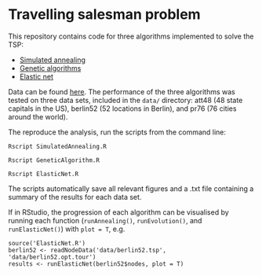 # Travelling salesman problem 

This repository contains code for three algorithms implemented to solve the TSP:
- [Simulated annealing](https://toddwschneider.com/posts/traveling-salesman-with-simulated-annealing-r-and-shiny/)
- [Genetic algorithms](https://link.springer.com/article/10.1023/A:1006529012972)
- [Elastic net](https://pubmed.ncbi.nlm.nih.gov/3561510/)

Data can be found [here](http://comopt.ifi.uni-heidelberg.de/software/TSPLIB95/tsp/). The performance of the three algorithms was tested on three data sets, included in the `data/` directory: att48 (48 state capitals in the US), berlin52 (52 locations in Berlin), and pr76 (76 cities around the world).

The reproduce the analysis, run the scripts from the command line: 

```
Rscript SimulatedAnnealing.R
```
```
Rscript GeneticAlgorithm.R
```
```
Rscript ElasticNet.R
```

The scripts automatically save all relevant figures and a .txt file containing a summary of the results for each data set. 

If in RStudio, the progression of each algorithm can be visualised by running each function (`runAnnealing()`, `runEvolution()`, and `runElasticNet()`) with `plot = T`, e.g.

``` {R}
source('ElasticNet.R')
berlin52 <- readNodeData('data/berlin52.tsp', 'data/berlin52.opt.tour')
results <- runElasticNet(berlin52$nodes, plot = T)
```